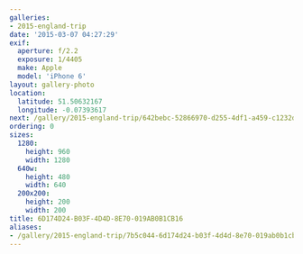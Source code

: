 ```yaml
---
galleries:
- 2015-england-trip
date: '2015-03-07 04:27:29'
exif:
  aperture: f/2.2
  exposure: 1/4405
  make: Apple
  model: 'iPhone 6'
layout: gallery-photo
location:
  latitude: 51.50632167
  longitude: -0.07393617
next: /gallery/2015-england-trip/642bebc-52866970-d255-4df1-a459-c1232d53d51b
ordering: 0
sizes:
  1280:
    height: 960
    width: 1280
  640w:
    height: 480
    width: 640
  200x200:
    height: 200
    width: 200
title: 6D174D24-B03F-4D4D-8E70-019AB0B1CB16
aliases:
- /gallery/2015-england-trip/7b5c044-6d174d24-b03f-4d4d-8e70-019ab0b1cb16.html
---
```

